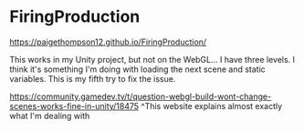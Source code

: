# FiringProduction

https://paigethompson12.github.io/FiringProduction/

This works in my Unity project, but not on the WebGL... I have three levels. 
I think it's something I'm doing with loading the next scene and static variables. This is my fifth try to fix the issue.

https://community.gamedev.tv/t/question-webgl-build-wont-change-scenes-works-fine-in-unity/18475
^This website explains almost exactly what I'm dealing with
